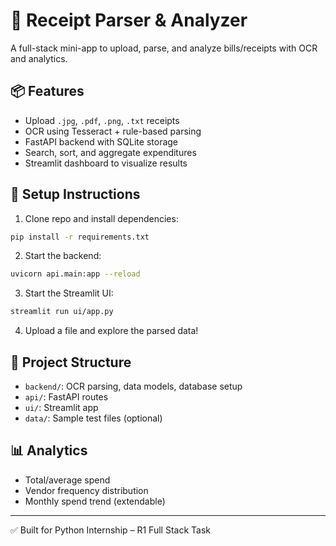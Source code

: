 # 🧾 Receipt Parser & Analyzer

A full-stack mini-app to upload, parse, and analyze bills/receipts with OCR and analytics.

## 📦 Features
- Upload `.jpg`, `.pdf`, `.png`, `.txt` receipts
- OCR using Tesseract + rule-based parsing
- FastAPI backend with SQLite storage
- Search, sort, and aggregate expenditures
- Streamlit dashboard to visualize results

## 🚀 Setup Instructions

1. Clone repo and install dependencies:
```bash
pip install -r requirements.txt
```

2. Start the backend:
```bash
uvicorn api.main:app --reload
```

3. Start the Streamlit UI:
```bash
streamlit run ui/app.py
```

4. Upload a file and explore the parsed data!

## 📁 Project Structure

- `backend/`: OCR parsing, data models, database setup
- `api/`: FastAPI routes
- `ui/`: Streamlit app
- `data/`: Sample test files (optional)

## 📊 Analytics
- Total/average spend
- Vendor frequency distribution
- Monthly spend trend (extendable)

---
✅ Built for Python Internship – R1 Full Stack Task
